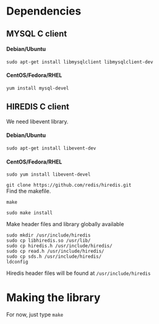 # Dependencies  
  
## MYSQL C client  
  
#### Debian/Ubuntu  
```  
sudo apt-get install libmysqlclient libmysqlclient-dev  
```  
  
#### CentOS/Fedora/RHEL  
```  
yum install mysql-devel
```  
  
## HIREDIS C client  
We need libevent library.  
#### Debian/Ubuntu
`sudo apt-get install libevent-dev`  

#### CentOS/Fedora/RHEL
`sudo yum install libevent-devel`  

`git clone https://github.com/redis/hiredis.git`  
Find the makefile.  
  
```    
make    
```  
```  
sudo make install    
```  
  
Make header files and library globally available  
```  
sudo mkdir /usr/include/hiredis    
sudo cp libhiredis.so /usr/lib/    
sudo cp hiredis.h /usr/include/hiredis/    
sudo cp read.h /usr/include/hiredis/    
sudo cp sds.h /usr/include/hiredis/    
ldconfig    
```    
  
Hiredis header files will be found at ```/usr/include/hiredis```  

# Making the library
For now, just type `make`  
